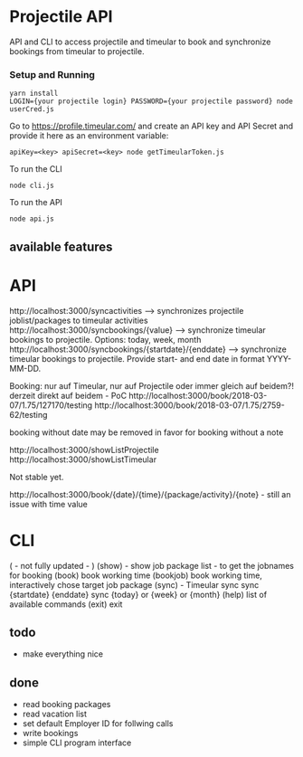 # Projectile API

API and CLI to access projectile and timeular to book and synchronize bookings from timeular to projectile.

### Setup and Running

```
yarn install
LOGIN={your projectile login} PASSWORD={your projectile password} node userCred.js
```
Go to https://profile.timeular.com/ and create an API key and API Secret and provide it here as an environment variable:
```
apiKey=<key> apiSecret=<key> node getTimeularToken.js
```
To run the CLI
```
node cli.js
```
To run the API
```
node api.js
```

## available features
# API
http://localhost:3000/syncactivities --> synchronizes projectile joblist/packages to timeular activities
http://localhost:3000/syncbookings/{value} --> synchronize timeular bookings to projectile. Options: today, week, month
http://localhost:3000/syncbookings/{startdate}/{enddate} --> synchronize timeular bookings to projectile. Provide start- and end date in format YYYY-MM-DD.

Booking: nur auf Timeular, nur auf Projectile oder immer gleich auf beidem?!
derzeit direkt auf beidem - PoC
http://localhost:3000/book/2018-03-07/1.75/127170/testing
http://localhost:3000/book/2018-03-07/1.75/2759-62/testing

booking without date may be removed in favor for booking without a note

http://localhost:3000/showListProjectile
http://localhost:3000/showListTimeular


Not stable yet.

http://localhost:3000/book/{date}/{time}/{package/activity}/{note} - still an issue with time value

# CLI
( - not fully updated - )
(show) - show job package list - to get the jobnames for booking
(book) book working time
(bookjob) book working time, interactively chose target job package
(sync) - Timeular sync
sync {startdate} {enddate}
sync {today} or {week} or {month}
(help) list of available commands
(exit) exit


## todo


* make everything nice


## done

* read booking packages
* read vacation list
* set default Employer ID for follwing calls
* write bookings
* simple CLI program interface

